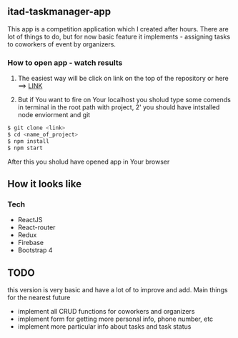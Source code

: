 ## itad-taskmanager-app


This app is a competition application which I created after hours. 
There are lot of things to do, but for now basic feature it implements - assigning tasks to coworkers of event by organizers.

### How to open app - watch results

1) The easiest way will be click on link on the top of the repository or here ==> [LINK](https://todomediumapp.firebaseapp.com/)

2) But if You want to fire on Your localhost you sholud type some comends in terminal in the root path with project, 
2' you should have intstalled node enviorment and git

```sh
$ git clone <link>
$ cd <name_of_project>
$ npm install 
$ npm start
```

After this you sholud have opened app in Your browser

## How it looks like 



### Tech

 - ReactJS
 - React-router
 - Redux
 - Firebase
 - Bootstrap 4
 
 ## TODO
 
 this version is very basic and have a lot of to improve and add. 
 Main things for the nearest future
 
 - implement all CRUD functions for coworkers and organizers
 - implement form for getting more personal info, phone number, etc
 - implement more particular info about tasks and task status
 
 
 
